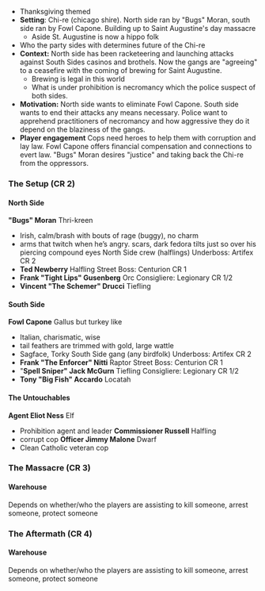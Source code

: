 - Thanksgiving themed
- **Setting**: Chi-re (chicago shire). North side ran by "Bugs" Moran, south side ran by Fowl Capone. Building up to Saint Augustine's day massacre
	- Aside St. Augustine is now a hippo folk
- Who the party sides with determines future of the Chi-re
- **Context:** North side has been racketeering and launching attacks against South Sides casinos and brothels. Now the gangs are "agreeing" to a ceasefire with the coming of brewing for Saint Augustine.
	- Brewing is legal in this world
	- What is under prohibition is necromancy which the police suspect of both sides.
- **Motivation:** North side wants to eliminate Fowl Capone. South side wants to end their attacks any means necessary. Police want to apprehend practitioners of necromancy and how aggressive they do it depend on the blaziness of the gangs.
- **Player engagement** Cops need heroes to help them with corruption and lay law. Fowl Capone offers financial compensation and connections to evert law. "Bugs" Moran desires "justice" and taking back the Chi-re from the oppressors.

### The Setup (CR 2)
#### North Side
**"Bugs" Moran** Thri-kreen
- Irish, calm/brash with bouts of rage (buggy), no charm
- arms that twitch when he’s angry.  scars, dark fedora tilts just so over his piercing compound eyes
North Side crew (halflings)
Underboss: Artifex CR 2
- **Ted Newberry** Halfling
Street Boss: Centurion CR 1
- **Frank "Tight Lips" Gusenberg** Orc
Consigliere: Legionary CR 1/2
- **Vincent "The Schemer" Drucci** Tiefling

#### South Side
**Fowl Capone** Gallus but turkey like
- Italian, charismatic, wise
- tail feathers are trimmed with gold, large wattle
- Sagface, Torky
South Side gang (any birdfolk)
Underboss: Artifex CR 2
- **Frank "The Enforcer" Nitti** Raptor
Street Boss: Centurion CR 1
- "**Spell Sniper" Jack McGurn** Tiefling
Consigliere: Legionary CR 1/2
- **Tony "Big Fish" Accardo** Locatah

#### The Untouchables
**Agent Eliot Ness** Elf
- Prohibition agent and leader
**Commissioner Russell** Halfling
- corrupt cop
**Officer Jimmy Malone** Dwarf
- Clean Catholic veteran cop

### The Massacre (CR 3)
#### Warehouse
Depends on whether/who the players are assisting to kill someone, arrest someone, protect someone


### The Aftermath (CR 4)
#### Warehouse
Depends on whether/who the players are assisting to kill someone, arrest someone, protect someone
